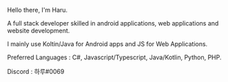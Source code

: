 Hello there, I'm Haru.

A full stack developer skilled in android applications, web applications and website development. 

I mainly use Koltin/Java for Android apps and JS for Web Applications.

Preferred Languages : C#, Javascript/Typescript, Java/Kotlin, Python, PHP.

Discord : 하루#0069
